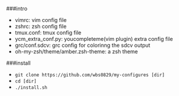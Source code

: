 ###intro
+ vimrc: vim config file
+ zshrc: zsh config file
+ tmux.conf: tmux config file
+ ycm_extra_conf.py: youcompleteme(vim plugin) extra config file
+ grc/conf.sdcv: grc config for colorinng the sdcv output
+ oh-my-zsh/theme/amber.zsh-theme: a zsh theme

###install
+ `git clone https://github.com/wbs0829/my-configures [dir]`
+ `cd [dir]`
+ `./install.sh`
